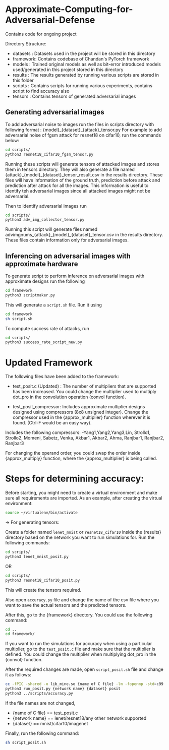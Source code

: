 # Approximate-Computing-for-Adversarial-Defense

Contains code for ongoing project

Directory Structure:
- datasets : Datasets used in the project will be stored in this directory
- framework: Contains codebase of Chandan's PyTorch framework
- models   : Trained original models as well as bit-error introduced models used/generated in this project stored in this directory
- results  : The results generated by running various scripts are stored in this folder
- scripts  : Contains scripts for running various experiments, contains script to find accuracy also
- tensors  : Contains tensors of generated adversarial images

## Generating adversarial images

To add adversarial noise to images run the files in scripts directory with following format : {model}\_{dataset}\_{attack}\_tensor.py
For example to add adversarial noise of fgsm attack for resnet18 on cifar10, run the commands below:
```bash
cd scripts/
python3 resnet18_cifar10_fgsm_tensor.py
```
Running these scripts will generate tensors of attacked images and stores them in tensors directory. They will also generate a file named {attack}\_{model}\_{dataset}\_tensor\_result.csv in the results directory. These files will have information of the ground truth, prediction before attack and prediction after attack for all the images. This information is useful to identify teh adversarial images since all attacked images might not be adversarial.

Then to identify adversarial images run
```bash
cd scripts/
python3 adv_img_collector_tensor.py
```
Running this script will generate files named advimgnums_{attack}\_{model}\_{dataset}\_tensor.csv in the results directory. These files contain information only for adversarial images.

## Inferencing on adversarial images with approximate hardware
To generate script to perform inference on adversarial images with approximate designs run the following
```bash
cd framework
python3 scriptmaker.py
```

This will generate a `script.sh` file. Run it using
```bash
cd framework
sh script.sh
```

To compute success rate of attacks, run
```bash
cd scripts/
python3 success_rate_script_new.py
```

# Updated Framework
The following files have been added to the framework:
- test_posit.c (Updated) : The number of multipliers that are supported has been increased. You could change the multiplier used to multiply dot_pro in the convolution operation (convol function).

- test_posit_compressor: Includes approximate multiplier designs designed using compressors (8x8 unsigned integer). Change the compressor used in the {approx_multiplier} function wherever it is found. (Ctrl-F would be an easy way).

Includes the following compressors:
-Yang1,Yang2,Yang3,Lin, Strollo1, Strollo2, Momeni, Sabetz, Venka, Akbar1, Akbar2, Ahma, Ranjbar1, Ranjbar2, Ranjbar3

For changing the operand order, you could swap the order inside {approx_multiply} function, where the {approx_multiplier} is being called.


# Steps for determining accuracy:
Before starting, you might need to create a virtual environment and make sure all requirements are imported. As an example, after creating the virtual environment:
 ```bash
 source ~/virtualenv/bin/activate
 ```
 
-> For generating tensors:

Create a folder named `lenet_mnist` or `resnet18_cifar10` inside the {results} directory based on the network you want to run simulations for. Run the following commands:

```bash
cd scripts/
python3 lenet_mnist_posit.py
```
OR
```bash
cd scripts/
python3 resnet18_cifar10_posit.py
```

This will create the tensors required.

Also open `accuracy.py` file and change the name of the csv file where you want to save the actual tensors and the predicted tensors.

After this, go to the {framework} directory. You could use the following command:

```bash
cd ..
cd framework/
```
If you want to run the simulations for accuracy when using a particular multiplier, go to the `test_posit.c` file and make sure that the multiplier is defined. You could change the multiplier when multiplying dot_pro in the {convol} function.

After the required changes are made, open `script_posit.sh` file and change it as follows:

```bash
cc -fPIC -shared -o lib_mine.so {name of C file} -lm -fopenmp -std=c99
python3 run_posit.py {network name} {dataset} posit
python3 ../scripts/accuracy.py
```
If the file names are not changed, 

- {name of C file} == test_posit.c
- {network name} == lenet/resnet18/any other network supported
- {dataset} == mnist/cifar10/imagenet

Finally, run the following command:

```bash
sh script_posit.sh
```
